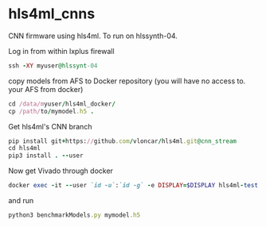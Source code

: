 # hls4ml_cnns
CNN firmware using hls4ml. To run on hlssynth-04.

Log in from within lxplus firewall
```ruby
ssh -XY myuser@hlssynt-04
```
copy models from AFS to Docker repository (you will have no access to. your AFS from docker)
```ruby
cd /data/myuser/hls4ml_docker/
cp /path/to/mymodel.h5 .
```
Get hls4ml's CNN branch
```ruby
pip install git+https://github.com/vloncar/hls4ml.git@cnn_stream
cd hls4ml
pip3 install . --user
```
Now get Vivado through docker
```ruby
docker exec -it --user `id -u`:`id -g` -e DISPLAY=$DISPLAY hls4ml-test bash
```
and run
```ruby
python3 benchmarkModels.py mymodel.h5
```
